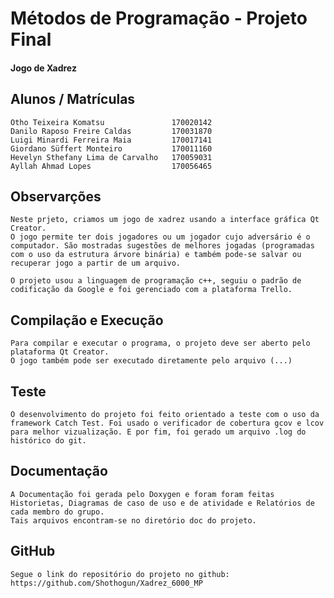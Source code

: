 # Métodos de Programação - Projeto Final
#### Jogo de Xadrez

## Alunos / Matrículas
	Otho Teixeira Komatsu 				170020142
	Danilo Raposo Freire Caldas			170031870	
	Luigi Minardi Ferreira Maia 		170017141
	Giordano Süffert Monteiro			170011160
	Hevelyn Sthefany Lima de Carvalho 	170059031
	Ayllah Ahmad Lopes					170056465


## Observarções
	
	Neste prjeto, criamos um jogo de xadrez usando a interface gráfica Qt Creator.
	O jogo permite ter dois jogadores ou um jogador cujo adversário é o computador. São mostradas sugestões de melhores jogadas (programadas com o uso da estrutura árvore binária) e também pode-se salvar ou recuperar jogo a partir de um arquivo.
	
	O projeto usou a linguagem de programação c++, seguiu o padrão de codificação da Google e foi gerenciado com a plataforma Trello.

	
## Compilação e Execução

	Para compilar e executar o programa, o projeto deve ser aberto pelo plataforma Qt Creator.
	O jogo também pode ser executado diretamente pelo arquivo (...)

## Teste
	
	O desenvolvimento do projeto foi feito orientado a teste com o uso da framework Catch Test. Foi usado o verificador de cobertura gcov e lcov para melhor vizualização. E por fim, foi gerado um arquivo .log do histórico do git.

## Documentação
	A Documentação foi gerada pelo Doxygen e foram foram feitas Historietas, Diagramas de caso de uso e de atividade e Relatórios de cada membro do grupo.
	Tais arquivos encontram-se no diretório doc do projeto.

## GitHub

	Segue o link do repositório do projeto no github:
	https://github.com/Shothogun/Xadrez_6000_MP